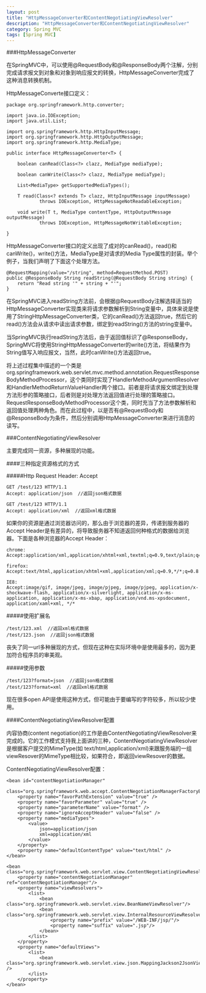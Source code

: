 ```yaml
---
layout: post
title: "HttpMessageConverter和ContentNegotiatingViewResolver"
description: "HttpMessageConverter和ContentNegotiatingViewResolver"
category: Spring MVC
tags: [Spring MVC]
---
```


###HttpMessageConverter

在SpringMVC中，可以使用@RequestBody和@ResponseBody两个注解，分别完成请求报文到对象和对象到响应报文的转换，HttpMessageConverter完成了这种消息转换机制。

HttpMessageConverte接口定义：

	package org.springframework.http.converter;

	import java.io.IOException;
	import java.util.List;

	import org.springframework.http.HttpInputMessage;
	import org.springframework.http.HttpOutputMessage;
	import org.springframework.http.MediaType;

	public interface HttpMessageConverter<T> {

	    boolean canRead(Class<?> clazz, MediaType mediaType);

	    boolean canWrite(Class<?> clazz, MediaType mediaType);

	    List<MediaType> getSupportedMediaTypes();

	    T read(Class<? extends T> clazz, HttpInputMessage inputMessage)
	            throws IOException, HttpMessageNotReadableException;

	    void write(T t, MediaType contentType, HttpOutputMessage outputMessage)
	            throws IOException, HttpMessageNotWritableException;

	}

HttpMessageConverter接口的定义出现了成对的canRead()，read()和canWrite()，write()方法，MediaType是对请求的Media Type属性的封装。举个例子，当我们声明了下面这个处理方法。

	@RequestMapping(value="/string", method=RequestMethod.POST)
	public @ResponseBody String readString(@RequestBody String string) {
	    return "Read string '" + string + "'";
	}

在SpringMVC进入readString方法前，会根据@RequestBody注解选择适当的HttpMessageConverter实现类来将请求参数解析到String变量中，具体来说是使用了StringHttpMessageConverter类，它的canRead()方法返回true，然后它的read()方法会从请求中读出请求参数，绑定到readString()方法的string变量中。

当SpringMVC执行readString方法后，由于返回值标识了@ResponseBody，SpringMVC将使用StringHttpMessageConverter的write()方法，将结果作为String值写入响应报文，当然，此时canWrite()方法返回true。

将上述过程集中描述的一个类是org.springframework.web.servlet.mvc.method.annotation.RequestResponseBodyMethodProcessor，这个类同时实现了HandlerMethodArgumentResolver和HandlerMethodReturnValueHandler两个接口。前者是将请求报文绑定到处理方法形参的策略接口，后者则是对处理方法返回值进行处理的策略接口。RequestResponseBodyMethodProcessor这个类，同时充当了方法参数解析和返回值处理两种角色。而在此过程中，以是否有@RequestBody和@ResponseBody为条件，然后分别调用HttpMessageConverter来进行消息的读写。

###ContentNegotiatingViewResolver

主要完成同一资源，多种展现的功能。

####三种指定资源格式的方式

#####Http Request Header: Accept

	GET /test/123 HTTP/1.1
	Accept: application/json  //返回json格式数据

	GET /test/123 HTTP/1.1
	Accept: application/xml  //返回xml格式数据

如果你的资源是通过浏览器访问的，那么由于浏览器的差异，传递到服务器的Accept Header是有差异的，将导致服务器不知道返回何种格式的数据给浏览器。下面是各种浏览器的Accept Header：

	chrome:  
	Accept:application/xml,application/xhtml+xml,textml;q=0.9,text/plain;q=0.8,image/png,*/*;q=0.5  
	  
	firefox:  
	Accept:text/html,application/xhtml+xml,application/xml;q=0.9,*/*;q=0.8  
	  
	IE8:  
	Accept:image/gif, image/jpeg, image/pjpeg, image/pjpeg, application/x-shockwave-flash, application/x-silverlight, application/x-ms-application, application/x-ms-xbap, application/vnd.ms-xpsdocument, application/xaml+xml, */*  

#####使用扩展名

	/test/123.xml  //返回xml格式数据
	/test/123.json  //返回json格式数据

丧失了同一url多种展现的方式，但现在这种在实际环境中是使用最多的，因为更加符合程序员的审美观。

#####使用参数

	/test/123?format=json  //返回json格式数据
	/test/123?format=xml  //返回xml格式数据

现在很多open API是使用这种方式，但可能由于要编写的字符较多，所以较少使用。

####ContentNegotiatingViewResolver配置

内容协商(content negotiation)的工作是由ContentNegotiatingViewResolver来完成的。它的工作模式支持我上面讲的三种，ContentNegotiatingViewResolver是根据客户提交的MimeType(如 text/html,application/xml)来跟服务端的一组viewResover的MimeType相比较，如果符合，即返回viewResover的数据。

ContentNegotiatingViewResolver配置：

	<bean id="contentNegotiationManager"
	      class="org.springframework.web.accept.ContentNegotiationManagerFactoryBean">
	    <property name="favorPathExtension" value="true" />
	    <property name="favorParameter" value="true" />
	    <property name="parameterName" value="format" />
	    <property name="ignoreAcceptHeader" value="false" />
	    <property name="mediaTypes">
	        <value>
	            json=application/json
	            xml=application/xml
	        </value>
	    </property>
	    <property name="defaultContentType" value="text/html" />
	</bean>

	<bean class="org.springframework.web.servlet.view.ContentNegotiatingViewResolver">
	    <property name="contentNegotiationManager" ref="contentNegotiationManager"/>
	    <property name="viewResolvers">
	        <list>
	            <bean class="org.springframework.web.servlet.view.BeanNameViewResolver"/>
	            <bean class="org.springframework.web.servlet.view.InternalResourceViewResolver">
	                <property name="prefix" value="/WEB-INF/jsp/"/>
	                <property name="suffix" value=".jsp"/>
	            </bean>
	        </list>
	    </property>
	    <property name="defaultViews">
	        <list>
	            <bean class="org.springframework.web.servlet.view.json.MappingJackson2JsonView" />
	        </list>
	    </property>
	</bean>